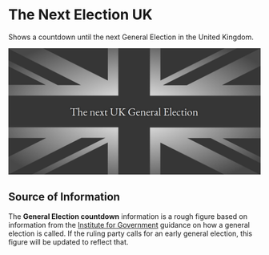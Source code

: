# The Next Election UK

Shows a countdown until the next General Election in the United Kingdom.

![](/public/snapshot.png)

## Source of Information

The **General Election countdown** information is a rough figure based on information from the [Institute for Government](https://www.instituteforgovernment.org.uk/article/explainer/calling-general-election) guidance on how a general election is called. If the ruling party calls for an early general election, this figure will be updated to reflect that.
